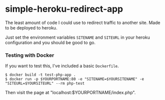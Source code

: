 simple-heroku-redirect-app
==========================

The least amount of code I could use to redirect traffic to another site. Made to be deployed to heroku.

Just set the environment variables `SITENAME` and `SITEURL` in your heroku configuration and you should be good to go.

### Testing with Docker ###

If you want to test this, I've included a basic `Dockerfile`.

``` shell
$ docker build -t test-php-app .
$ docker run -p $YOURPORTNAME:80 -e "SITENAME=$YOURSITENAME" -e "SITEURL=$YOURSITEURL" --rm php-test
```

Then visit the page at "localhost:$YOURPORTNAME/index.php".
